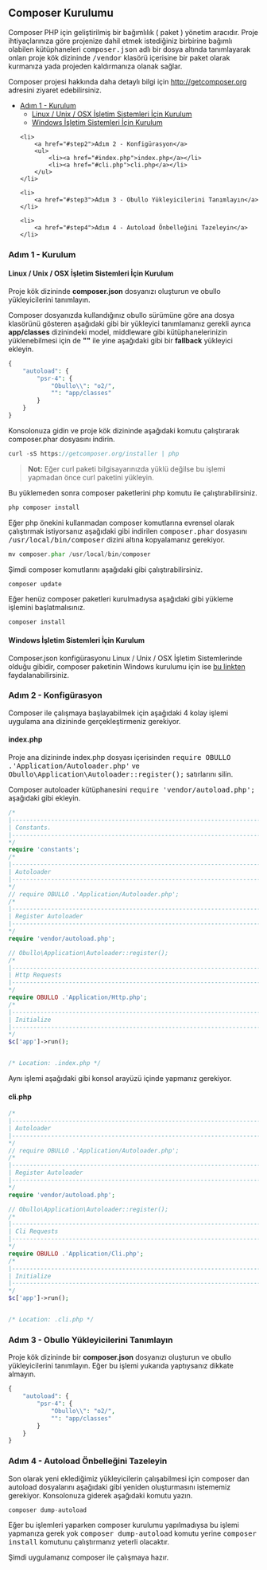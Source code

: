 
## Composer Kurulumu

Composer PHP için geliştirilmiş bir bağımlılık ( paket ) yönetim aracıdır. Proje ihtiyaçlarınıza göre projenize dahil etmek istediğiniz birbirine bağımlı olabilen kütüphaneleri <kbd>composer.json</kbd> adlı bir dosya altında tanımlayarak onları proje kök dizininde <kbd>/vendor</kbd> klasörü içerisine bir paket olarak kurmanıza yada projeden kaldırmanıza olanak sağlar.

Composer projesi hakkında daha detaylı bilgi için <a href="http://getcomposer.org" target="_blank">http://getcomposer.org</a> adresini ziyaret edebilirsiniz.

<ul>
    <li>
        <a href="#step1">Adım 1 - Kurulum</a>
        <ul>
            <li><a href="#linux-setup">Linux / Unix / OSX İşletim Sistemleri İçin Kurulum</a></li>
            <li><a href="#windows-setup">Windows İşletim Sistemleri İçin Kurulum</a></li>
        </ul>
    </li>

    <li>
        <a href="#step2">Adım 2 - Konfigürasyon</a>
        <ul>
            <li><a href="#index.php">index.php</a></li>
            <li><a href="#cli.php">cli.php</a></li>
        </ul>
    </li>

    <li>
        <a href="#step3">Adım 3 - Obullo Yükleyicilerini Tanımlayın</a>
    </li>

    <li>
        <a href="#step4">Adım 4 - Autoload Önbelleğini Tazeleyin</a>
    </li>
</ul>

<a name='step1'></a>

### Adım 1 - Kurulum

<a name='linux-setup'></a>

#### Linux / Unix / OSX İşletim Sistemleri İçin Kurulum

Proje kök dizininde <b>composer.json</b> dosyanızı oluşturun ve obullo yükleyicilerini tanımlayın.

Composer dosyanızda kullandığınız obullo sürümüne göre ana dosya klasörünü gösteren aşağıdaki gibi bir yükleyici tanımlamanız gerekli ayrıca <b>app/classes</b> dizinindeki model, middleware gibi kütüphanelerinizin yüklenebilmesi için de <b>""</b> ile yine aşağıdaki gibi bir <b>fallback</b> yükleyici ekleyin.

```php
{
    "autoload": {
        "psr-4": {
            "Obullo\\": "o2/",
            "": "app/classes"
        }
    }
}
```

Konsolonuza gidin ve proje kök dizininde aşağıdaki komutu çalıştırarak composer.phar dosyasını indirin.

```php
curl -sS https://getcomposer.org/installer | php
```

> **Not:** Eğer curl paketi bilgisayarınızda yüklü değilse bu işlemi yapmadan önce curl paketini yükleyin.

Bu yüklemeden sonra composer paketlerini php komutu ile çalıştırabilirsiniz.

```php
php composer install
```

Eğer php önekini kullanmadan composer komutlarına evrensel olarak çalıştırmak istiyorsanız aşağıdaki gibi indirilen <kbd>composer.phar</kbd> dosyasını <kbd>/usr/local/bin/composer</kbd> dizini altına kopyalamanız gerekiyor.


```php
mv composer.phar /usr/local/bin/composer
```

Şimdi composer komutlarını aşağıdaki gibi çalıştırabilirsiniz.

```php
composer update
```

Eğer henüz composer paketleri kurulmadıysa aşağıdaki gibi yükleme işlemini başlatmalısınız.

```php
composer install
```

<a name='windows-setup'></a>

#### Windows İşletim Sistemleri İçin Kurulum

Composer.json konfigürasyonu Linux / Unix / OSX İşletim Sistemlerinde olduğu gibidir, composer paketinin Windows kurulumu için ise <a href="https://getcomposer.org/doc/00-intro.md#installation-windows">bu linkten</a> faydalanabilirsiniz.

<a name='step2'></a>

### Adım 2 - Konfigürasyon

Composer ile çalışmaya başlayabilmek için aşağıdaki 4 kolay işlemi uygulama ana dizininde gerçekleştirmeniz gerekiyor.

<a name='index.php'></a>

#### index.php 

Proje ana dizininde index.php dosyası içerisinden <kbd>require OBULLO .'Application/Autoloader.php'</kbd> ve <kbd>Obullo\Application\Autoloader::register();</kbd> satırlarını silin. 

Composer autoloader kütüphanesini <kbd>require 'vendor/autoload.php';</kbd> aşağıdaki gibi ekleyin.

```php
/*
|--------------------------------------------------------------------------
| Constants.
|--------------------------------------------------------------------------
*/
require 'constants';
/*
|--------------------------------------------------------------------------
| Autoloader
|--------------------------------------------------------------------------
*/
// require OBULLO .'Application/Autoloader.php';
/*
|--------------------------------------------------------------------------
| Register Autoloader
|--------------------------------------------------------------------------
*/
require 'vendor/autoload.php';

// Obullo\Application\Autoloader::register();
/*
|--------------------------------------------------------------------------
| Http Requests
|--------------------------------------------------------------------------
*/
require OBULLO .'Application/Http.php';
/*
|--------------------------------------------------------------------------
| Initialize
|--------------------------------------------------------------------------
*/
$c['app']->run();


/* Location: .index.php */
```

<a name='cli.php'></a>

Aynı işlemi aşağıdaki gibi konsol arayüzü içinde yapmanız gerekiyor.

#### cli.php 

```php
/*
|--------------------------------------------------------------------------
| Autoloader
|--------------------------------------------------------------------------
*/
// require OBULLO .'Application/Autoloader.php';
/*
|--------------------------------------------------------------------------
| Register Autoloader
|--------------------------------------------------------------------------
*/
require 'vendor/autoload.php';

// Obullo\Application\Autoloader::register();
/*
|--------------------------------------------------------------------------
| Cli Requests
|--------------------------------------------------------------------------
*/
require OBULLO .'Application/Cli.php';
/*
|--------------------------------------------------------------------------
| Initialize
|--------------------------------------------------------------------------
*/
$c['app']->run();


/* Location: .cli.php */
```

<a name='step3'></a>

### Adım 3 - Obullo Yükleyicilerini Tanımlayın

Proje kök dizininde bir <b>composer.json</b> dosyanızı oluşturun ve obullo yükleyicilerini tanımlayın. Eğer bu işlemi yukarıda yaptıysanız dikkate almayın.

```php
{
    "autoload": {
        "psr-4": {
            "Obullo\\": "o2/",
            "": "app/classes"
        }
    }
}
```

<a name='step4'></a>

### Adım 4 - Autoload Önbelleğini Tazeleyin

Son olarak yeni eklediğimiz yükleyicilerin çalışabilmesi için composer dan autoload dosyalarını aşağıdaki gibi yeniden oluşturmasını istememiz gerekiyor. Konsolonuza giderek aşağıdaki komutu yazın.

```php
composer dump-autoload
```

Eğer bu işlemleri yaparken composer kurulumu yapılmadıysa bu işlemi yapmanıza gerek yok <kbd>composer dump-autoload</kbd> komutu yerine <kbd>composer install</kbd> komutunu çalıştırmanız yeterli olacaktır.

Şimdi uygulamanız composer ile çalışmaya hazır.